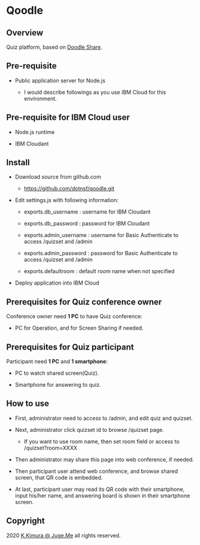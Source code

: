 # Qoodle

## Overview

Quiz platform, based on [Doodle Share](https://github.com/dotnsf/doodle_share/).


## Pre-requisite

- Public application server for Node.js

    - I would describe followings as you use IBM Cloud for this environment.


## Pre-requisite for IBM Cloud user

- Node.js runtime

- IBM Cloudant


## Install

- Download source from github.com

    - https://github.com/dotnsf/qoodle.git

- Edit settings.js with following information:

    - exports.db_username : username for IBM Cloudant

    - exports.db_password : password for IBM Cloudant

    - exports.admin_username : username for Basic Authenticate to access /quizset and /admin

    - exports.admin_password : password for Basic Authenticate to access /quizset and /admin

    - exports.defaultroom : default room name when not specified

- Deploy application into IBM Cloud


## Prerequisites for Quiz conference owner

Conference owner need **1 PC** to have Quiz conference:

- PC for Operation, and for Screen Sharing if needed.


## Prerequisites for Quiz participant

Participant need **1 PC** and **1 smartphone**:

- PC to watch shared screen(Quiz).

- Smartphone for answering to quiz.



## How to use

- First, administrator need to access to /admin, and edit quiz and quizset.

- Next, administrator click quizset id to browse /quizset page.

    - If you want to use room name, then set room field or access to /quizset?room=XXXX

- Then administrator may share this page into web conference, if needed.

- Then participant user attend web conference, and browse shared screen, that QR code is embedded.

- At last, participant user may read its QR code with their smartphone, input his/her name, and answering board is shown in their smartphone screen.



## Copyright

2020 [K.Kimura @ Juge.Me](https://github.com/dotnsf) all rights reserved.
